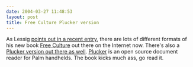 ```yaml
---
date: 2004-03-27 11:48:53
layout: post
title: Free Culture Plucker version
---
```


As Lessig [points out in a recent entry](http://www.lessig.org/blog/archives/001809.shtml), there are lots of different formats of his new book [Free Culture](http://www.free-culture.cc/freecontent/) out there on the Internet now. There's also a [Plucker version out there as well](http://dave.pluckerbooks.com:81/index.php?action=details&id=2098). [Plucker](http://www.plkr.org/) is an open source document reader for Palm handhelds. The book kicks much ass, go read it.
